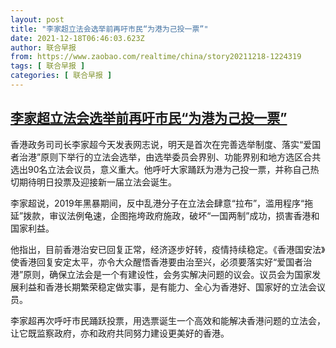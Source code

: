 ```yaml
---
layout: post
title: "李家超立法会选举前再吁市民“为港为己投一票”"
date: 2021-12-18T06:46:03.623Z
author: 联合早报
from: https://www.zaobao.com/realtime/china/story20211218-1224319
tags: [ 联合早报 ]
categories: [ 联合早报 ]
---
```

<!--1639827540000-->
[李家超立法会选举前再吁市民“为港为己投一票”](https://www.zaobao.com/realtime/china/story20211218-1224319)
------

<div>
<p>香港政务司司长李家超今天发表网志说，明天是首次在完善选举制度、落实“爱国者治港”原则下举行的立法会选举，由选举委员会界别、功能界别和地方选区合共选出90名立法会议员，意义重大。他呼吁大家踊跃为港为己投一票，并称自己热切期待明日投票及迎接新一届立法会诞生。</p><p>李家超说，2019年黑暴期间，反中乱港分子在立法会肆意“拉布”，滥用程序“拖延”拨款，审议法例龟速，企图拖垮政府施政，破坏“一国两制”成功，损害香港和国家利益。</p><p>他指出，目前香港治安已回复正常，经济逐步好转，疫情持续稳定。《香港国安法》使香港回复安定太平，亦令大众醒悟香港要由治至兴，必须要落实好“爱国者治港”原则，确保立法会是一个有建设性，会务实解决问题的议会。议员会为国家发展利益和香港长期繁荣稳定做实事，是有能力、全心为香港好、国家好的立法会议员。</p><section id="imu"><div id="dfp-ad-imu1">        </div></section><p>李家超再次呼吁市民踊跃投票，用选票诞生一个高效和能解决香港问题的立法会，让它既监察政府，亦和政府共同努力建设更美好的香港。</p>      <div class="cx_paywall_placeholder" id="sph_cdp_40"></div>
</div>
